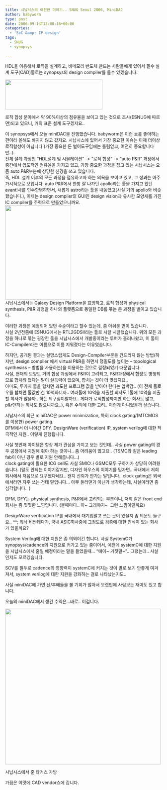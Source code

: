 ```yaml
---
title: 시납시스의 여전한 이야기.. SNUG Seoul 2006, MiniDAC
author: babyworm
type: post
date: 2006-09-14T13:08:16+00:00
categories:
  - 'SoC &amp; IP design'
tags:
  - SNUG
  - synopsys

---
```

HDL을 이용해서 로직을 설계하고, 비메모리 반도체 만드는 사람들에게 있어서 필수 설계 도구(CAD)툴로는 synopsys의 design compiler를 들수 있겠습니다. 

<img loading="lazy" decoding="async" src="https://i0.wp.com/babyworm.net/wordpress/wp-content/uploads/1/cfile9.uf.165D4B474D6A7A862F0328.jpg?resize=313%2C96" class="aligncenter" width="313" height="96" alt="" data-recalc-dims="1" /> 

로직 합성 분야에서 약 90%이상의 점유율을 보이고 있는 것으로 조사(ESNUG에 따르면)되고 있으니, 거의 표준 설계 도구겠지요..

이 synopsys에서 오늘 miniDAC을 진행했습니다. babyworm은 이런 쇼를 좋아하는 편이라 올해도 빠지지 않고 갔지요. 시납시스에 있어서 가장 중요한 이슈는 이제 더이상 로직합성이 아닙니다 (가장 중요한 돈 벌이도구임에는 틀림없고, 여전히 중요합니다만..).  
전체 설계 과정인 &#8220;HDL설계 및 시뮬레이션&#8221; -> &#8220;로직 합성&#8221; -> &#8220;auto P&R&#8221; 과정에서 중간에서 압도적인 점유율을 가지고 있고, 가장 중요한 과정을 잡고 있는 시납시스는 요즘 auto P&R부분에 상당한 신경을 쓰고 있습니다.  
즉, HDL 설계 이후의 모든 과정을 점유하고자 하는 의욕을 보이고 있고, 그 성과는 아주 가시적으로 보입니다. auto P&R에서 한창 잘 나가던 apollo라는 툴을 가지고 있던 avant!사를 인수합병하면서, 새롭게 astro라는 툴을 내놓았고(사실 거의 apollo와 비슷했습니다.), 이제는 design compiler의 GUI인 design vision과 유사한 모양새를 가진 IC compiler를 주력으로 만들었으니까요.  
<img loading="lazy" decoding="async" src="https://i0.wp.com/babyworm.net/wordpress/wp-content/uploads/1/cfile25.uf.116BC9474D6A7A8604EC69.jpg?resize=212%2C303" class="alignleft" width="212" height="303" alt="" data-recalc-dims="1" />  
시납시스에서는 Galaxy Design Platform을 표방하고, 로직 합성과 physical synthesis, P&R 과정을 하나의 플랫폼으로 동일한 DB를 묶는 큰 과정을 벌이고 있습니다. 

이러한 과정은 예정되어 있던 수순이라고 할수 있는데, 좀 아쉬운 면이 있습니다.  
사실 2년전쯤에 ESNUG에서는 RTL2GDSII라는 툴로 시끌 시끌했습니다. 위의 모든 과정을 하나로 묶는 굉장한 툴을 시납시스에서 개발중이라는 루머가 흘러나왔고, 이 툴이 IC-Compiler라는 이름으로 이름 지워졌다는 이유였습니다. 

하지만, 공개된 결과는 실망스럽게도 Design-Compiler부분을 건드리지 않는 방법(하지만, design compiler 에서 virtual P&R을 하면서 정밀도를 높이는 &#8211; topological synthesiss &#8211; 방법을 사용하는)을 이용하는 것으로 결정되었기 때문입니다.  
사실, 현재의 모양도 거의 합성 과정에서 P&R이 고려되고, P&R과정에서 합성도 병행되므로 합치려 했다는 말이 설득력이 있으며, 합치는 것이 더 맞겠지요..  
아마도, 두가지 툴을 합치면 과도한 프로그램 값을 받아야 한다는 압박감.. (이 전체 플로우를 합치면 툴값만 한 10억하니까.. 여러툴에 10억을 지출할 회사도 1툴에 10억을 지출할 회사가 많을까.. 하는 의구심이랄까요.. 게다가 로직합성까지만 하는 회사도 많고, p&r만하는 회사도 많으니까요..), 혹은 수익에 대한 고려.. 이런게 아니었을까 싶습니다. 

시납시스의 최근 miniDAC은 power minimization, 특히 clock gating/(MTCMOS를 이용한) power gating.  
DFM에서 더 나아간 DFY. DesignWare (verification) IP, system verilog에 대한 적극적인 지원.. 이렇게 진행됩니다. 

사실 첫번째 아이템은 항상 제가 관심을 가지고 보는 것인데.. 사실 power gating의 경우 공정에서 지원해 줘야 하는 것이니.. 좀 어려움이 많고요.. (TSMC와 같은 leading fab이 아닌 경우 별로 지원 안해줍니다&#8230;)  
clock gating에 필요한 ICG cell도 사실 SMIC나 GSMC모두 구하기가 상당히 어려웠습니다. (말도 안되는 이야기같지만, 디자인 하우스의 이야기를 믿자면.. 국내에서 저희회사에서 처음으로 요구했다네요.. 왠지 신뢰가 안가는 말입니다.. clock gating은 외국에서라면 자주 쓰는 건데 말입니다&#8230; 아무 둘러댄거 아닌가 생각하는데, 사실이라면 좀 심각합니다. &nbsp;)

DFM, DFY는 physical synthesis, P&R에서 고려되는 부분이니, 저희 같은 front end회사는 좀 밋밋한 느낌입니다. (볼때마다.. 아~ 그래야지~&nbsp; 그런 느낌이랄까요)

DesignWare verification IP를 국내에서 대기업말고 쓰는 곳이 있을지 좀 의문도 들구요.. ^^; 워낙 비싼데다가, 국내 ASIC회사중에 그정도로 검증에 대한 인식이 있는 회사가 있을까요? 

System Verilog에 대한 지원은 좀 의외이긴 합니다. 사실 SystemC가 synopsys/cadence의 지원으로 커가고 있는 중이어서, 예전에 systemC에 대한 지원을 시납시스에서 줄일 예정이라는 말을 들었을때&#8230; &#8220;에이~ 거짓말~&#8221;.. 그랬는데.. 사실인지도 모르겠습니다. 

SCV를 필두로 cadence의 영향력이 systemC에 커지는 것이 별로 보기 안좋게 여겨져서, system verilog에 대한 지원을 강화하는 걸로 나타났는지도..

사실 miniDAC에 가면 선/후배들을 볼 기회가 많아서 오랫만에 사람보는 재미도 있고 합니다.

오늘의 miniDAC에서 생긴 수익은&#8230;바로.. 이겁니다.  


<div style="width: 510px" class="wp-caption aligncenter">
  <img loading="lazy" decoding="async" src="https://i0.wp.com/babyworm.net/wordpress/wp-content/uploads/1/cfile30.uf.167E514D4D6A7A871F6903.jpg?resize=500%2C500" width="500" height="500" alt="" data-recalc-dims="1" />
  
  <p class="wp-caption-text">
    시납시스에서 준 타거스 가방
  </p>
</div>

가끔은 이맛에 CAD vendor쇼에 갑니다.